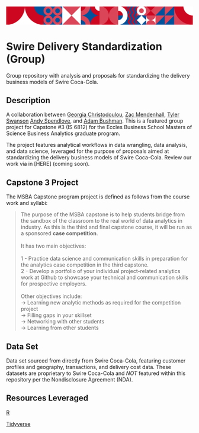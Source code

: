 ![Swire Project Banner](./swire-banner.png)

# Swire Delivery Standardization (Group)

Group repository with analysis and proposals for standardizing the delivery business models of Swire Coca-Cola.


## Description

A collaboration between [Georgia Christodoulou](https://github.com/g-christodoulou), [Zac Mendenhall](https://github.com/Zac-Mendenhall), [Tyler Swanson](https://github.com/tyler-swanson) [Andy Spendlove](https://github.com/aspendlo92), and [Adam Bushman](https://github.com/adambushman). This is a featured group project for Capstone #3 (IS 6812) for the Eccles Business School Masters of Science Business Analytics graduate program.

The project features analytical workflows in data wrangling, data analysis, and data science, leveraged for the purpose of proposals aimed at standardizing the delivery business models of Swire Coca-Cola. Review our work via in [HERE] (coming soon).


## Capstone 3 Project

The MSBA Capstone program project is defined as follows from the course work and syllabi:

>   The purpose of the MSBA capstone is to help students bridge from the sandbox of the classroom to the real world of data analytics in industry. As this is the third and final capstone course, it will be run as a sponsored **case competition**. <br><br>It has two main objectives: <br> <br>
1 - Practice data science and communication skills in preparation for the analytics case competition in the third capstone. <br>
2 - Develop a portfolio of your individual project-related analytics work at Github  to showcase your technical and communication skills for prospective employers.  <br> <br>
Other objectives include: <br>
-> Learning new analytic methods as required for the competition project <br>
-> Filling gaps in your skillset <br>
-> Networking with other students <br>
-> Learning from other students <br>


## Data Set

Data set sourced from directly from Swire Coca-Cola, featuring customer profiles and geography, transactions, and delivery cost data. These datasets are proprietary to Swire Coca-Cola and *NOT* featured within this repository per the Nondisclosure Agreement (NDA). 


## Resources Leveraged 

[R](https://www.r-project.org/)

[Tidyverse](https://www.tidyverse.org/)
